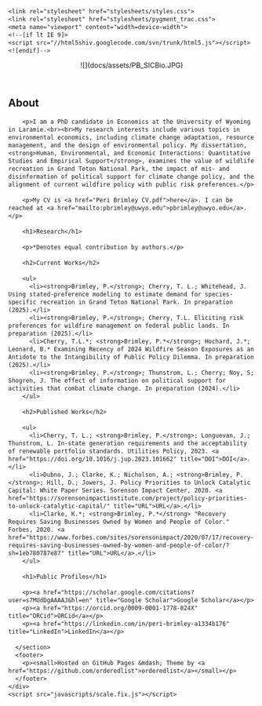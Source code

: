 <html>
  <head>
    <meta charset="utf-8">
    <meta http-equiv="X-UA-Compatible" content="chrome=1">
    <title>Peri Brimley</title>

    <link rel="stylesheet" href="stylesheets/styles.css">
    <link rel="stylesheet" href="stylesheets/pygment_trac.css">
    <meta name="viewport" content="width=device-width">
    <!--[if lt IE 9]>
    <script src="//html5shiv.googlecode.com/svn/trunk/html5.js"></script>
    <![endif]-->
  </head>
  <body>
    <div class="wrapper">
          </section>
      <header>
        ![](docs/assets/PB_SICBio.JPG)
      </header>
      <section>
        <h1>About</h1>

        <p>I am a PhD candidate in Economics at the University of Wyoming in Laramie.<br><br>My research interests include various topics in environmental economics, including climate change adaptation, resource management, and the design of environmental policy. My dissertation, <strong>Human, Environmental, and Economic Interactions: Quantitative Studies and Empirical Support</strong>, examines the value of wildlife recreation in Grand Teton National Park, the impact of mis- and disinformation of political support for climate change policy, and the alignment of current wildfire policy with public risk preferences.</p>

        <p>My CV is <a href="Peri Brimley CV.pdf">here</a>. I can be reached at <a href="mailto:pbrimley@uwyo.edu">pbrimley@uwyo.edu</a>.</p>

        <h1>Research</h1>

        <p>*Denotes equal contribution by authors.</p>

        <h2>Current Works</h2>

        <ul>
          <li><strong>Brimley, P.</strong>; Cherry, T. L.; Whitehead, J. Using stated-preference modeling to estimate demand for species-specific recreation in Grand Teton National Park. In preparation (2025).</li>
          <li><strong>Brimley, P.</strong>; Cherry, T.L. Eliciting risk preferences for wildfire management on federal public lands. In preparation (2025).</li>
          <li>Cherry, T.L.*; <strong>Brimley, P.*</strong>; Hochard, J.*; Leonard, B.* Examining Recency of 2024 Wildfire Season Exposures as an Antidote to the Intangibility of Public Policy Dilemma. In preparation (2025).</li>
          <li><strong>Brimley, P.</strong>; Thunstrom, L.; Cherry; Noy, S; Shogren, J. The effect of information on political support for activities that combat climate change. In preparation (2024).</li>
        </ul>

        <h2>Published Works</h2>

        <ul>
          <li>Cherry, T. L.; <strong>Brimley, P.</strong>; Longuevan, J.; Thunstrom, L. In-state generation requirements and the acceptability of renewable portfolio standards. Utilities Policy, 2023. <a href="https://doi.org/10.1016/j.jup.2023.101662" title="DOI">DOI</a>.</li>
          <li>Dubno, J.; Clarke, K.; Nicholson, A.; <strong>Brimley, P.</strong>; Hill, D.; Jowers, J. Policy Priorities to Unlock Catalytic Capital: White Paper Series. Sorenson Impact Center, 2020. <a href="https://sorensonimpactinstitute.com/project/policy-priorities-to-unlock-catalytic-capital/" title="URL">URL</a>.</li>
          <li>Clarke, K.*; <strong>Brimley, P.*</strong> "Recovery Requires Saving Businesses Owned by Women and People of Color." Forbes, 2020. <a href="https://www.forbes.com/sites/sorensonimpact/2020/07/17/recovery-requires-saving-businesses-owned-by-women-and-people-of-color/?sh=1eb780787e87" title="URL">URL</a>.</li>
        </ul>

        <h1>Public Profiles</h1>

        <p><a href="https://scholar.google.com/citations?user=s7MUdDgAAAAJ&hl=en" title="Google Scholar">Google Scholar</a></p>
        <p><a href="https://orcid.org/0009-0001-1778-824X" title="ORCid">ORCid</a></p>
        <p><a href="https://linkedin.com/in/peri-brimley-a1334b176" title="LinkedIn">LinkedIn</a></p>

      </section>
      <footer>
        <p><small>Hosted on GitHub Pages &mdash; Theme by <a href="https://github.com/orderedlist">orderedlist</a></small></p>
      </footer>
    </div>
    <script src="javascripts/scale.fix.js"></script>
  </body>
</html>

